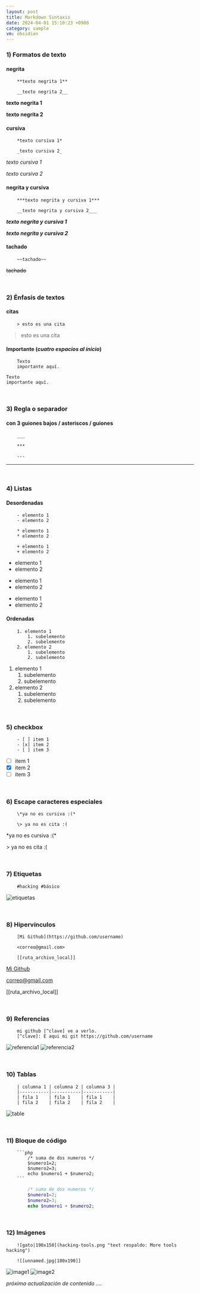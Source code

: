 ```yaml
---
layout: post
title: Markdown Sintaxis
date: 2024-04-01 15:10:23 +0900
category: sample
vm: obsidian
---
```

### 1) Formatos de texto 

#### negrita  

```
    **texto negrita 1** 

    __texto negrita 2__ 
```
**texto negrita 1** 

**texto negrita 2** 

#### cursiva  

```
    *texto cursiva 1*   

    _texto cursiva 2_   
```
*texto cursiva 1*

 _texto cursiva 2_

#### negrita y cursiva 

```
    ***texto negrita y cursiva 1***     

    __texto negrita y cursiva 2___
```
***texto negrita y cursiva 1***

___texto negrita y cursiva 2___

#### tachado

```
	~~tachado~~
```
~~tachado~~

<br>

### 2) Énfasis de textos 

#### citas
```
    > esto es una cita
```
> esto es una cita

#### Importante (_cuatro espacios al inicio_)
```
    Texto 
    importante aquí.
```
    Texto 
    importante aquí.

<br>

### 3) Regla o separador 

#### con 3 guiones bajos / asteriscos / guiones
```
    ___

    ***

    ---
```
---

<br>

### 4) Listas

#### Desordenadas

```
    - elemento 1
    - elemento 2
    
    * elemento 1
    * elemento 2
    
    + elemento 1
    + elemento 2
```
- elemento 1
- elemento 2

* elemento 1
* elemento 2

+ elemento 1
+ elemento 2

#### Ordenadas

```
    1. elemento 1
        1. subelemento
        2. subelemento
    2. elemento 2
        1. subelemento
        2. subelemento
```
1. elemento 1
    1. subelemento
    2. subelemento
2. elemento 2
    1. subelemento
    2. subelemento

<br>

### 5) checkbox

```
    - [ ] item 1
    - [x] item 2
    - [ ] item 3
```
- [ ] item 1
- [x] item 2
- [ ] item 3

<br>

### 6) Escape caracteres especiales

```
    \*ya no es cursiva :(*

    \> ya no es cita :(
```
\*ya no es cursiva :(*

\> ya no es cita :(
    
<br>

### 7) Etiquetas

```
    #hacking #básico
```
![etiquetas](/notas/public/img/obsidian/etiquetas.png)

<br>

### 8) Hipervínculos
```
    [Mi Github](https://github.com/username)

    <correo@gmail.com>

    [[ruta_archivo_local]]
```
[Mi Github](https://github.com/r1d3L-h4ck)

<correo@gmail.com>

[[ruta_archivo_local]]

<br>

### 9) Referencias

```
    mi github [^clave] ve a verlo.
    [^clave]: E aqui mi git https://github.com/username
```
![referencia1](/notas/public/img/obsidian/referencia1.png)
![referencia2](/notas/public/img/obsidian/referencia2.png)

<br>

### 10) Tablas

```
    | columna 1 | columna 2 | columna 3 |
    |-----------|-----------|-----------|
    | fila 1    | fila 1    | fila 1    |
    | fila 2    | fila 2    | fila 2    |
```
![table](/notas/public/img/obsidian/table.png)

<br>

### 11) Bloque de código

```
    ```php
        /* suma de dos numeros */
        $numero1=2;
        $numero2=3;
        echo $numero1 + $numero2;
    ```
```

```php
        /* suma de dos numeros */
        $numero1=2;
        $numero2=3;
        echo $numero1 + $numero2;
```

<br>

### 12) Imágenes

```
    ![gato|190x150](hacking-tools.png "text respaldo: More tools hacking")

    ![[unnamed.jpg|180x190]]
```
![image1](/notas/public/img/obsidian/image1.png)
![image2](/notas/public/img/obsidian/image2.png)

_próxima actualización de contenido ...._